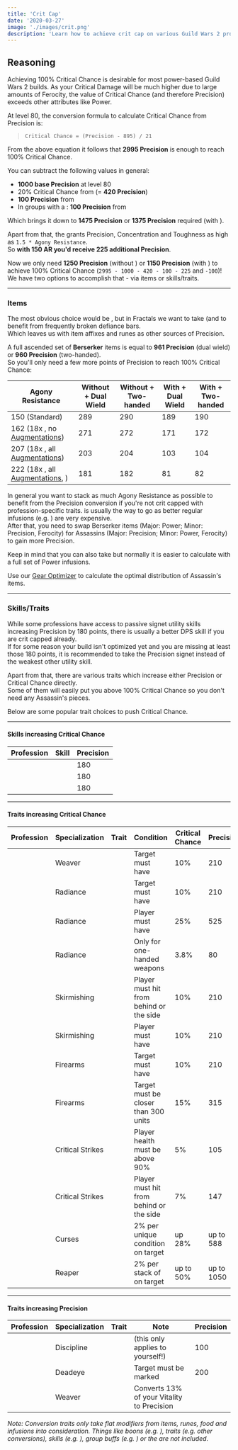 ```yaml
---
title: 'Crit Cap'
date: '2020-03-27'
image: './images/crit.png'
description: 'Learn how to achieve crit cap on various Guild Wars 2 professions.'
---
```


## Reasoning

Achieving 100% Critical Chance is desirable for most power-based Guild Wars 2 builds. As your Critical Damage will be much higher due to large amounts of Ferocity, the value of Critical Chance (and therefore Precision) exceeds other attributes like Power.

At level 80, the conversion formula to calculate Critical Chance from Precision is:

> `Critical Chance = (Precision - 895) / 21`

From the above equation it follows that **2995 Precision** is enough to reach 100% Critical Chance.

You can subtract the following values in general:

- **1000 base Precision** at level 80
- 20% Critical Chance from **<Boon name="Fury"/>** (= **420 Precision**)
- **100 Precision** from **<Skill name="Banner of Discipline"/>**
- In groups with a <Specialization name="Druid"/>: **100 Precision** from **<Trait name="Spotter"/>**

Which brings it down to **1475 Precision** or **1375 Precision** required (with <Trait name="Spotter"/>).

Apart from that, the <Item id="79722"/> grants Precision, Concentration and Toughness as high as `1.5 * Agony Resistance`.  
So **with 150 AR you'd receive 225 additional Precision**.

Now we only need **1250 Precision** (without <Trait name="Spotter"/>) or **1150 Precision** (with <Trait name="Spotter"/>) to achieve 100% Critical Chance (`2995 - 1000 - 420 - 100 - 225` and `-100`)!  
We have two options to accomplish that - via items or skills/traits.

---

### Items

The most obvious choice would be <Item name="Accuracy" type="Sigil"/>, but in Fractals we want to take <Item name="Impact" type="Sigil"/> (and <Item name="Force" type="Sigil"/> to benefit from frequently broken defiance bars.  
Which leaves us with item affixes and runes as other sources of Precision.

A full ascended set of **Berserker** items is equal to **961 Precision** (dual wield) or **960 Precision** (two-handed).  
So you'll only need a few more points of Precision to reach 100% Critical Chance:

| Agony Resistance                                                                                                                         | Without <Trait name="Spotter"/> + Dual Wield | Without <Trait name="Spotter"/> + Two-handed | With <Trait name="Spotter"/> + Dual Wield | With <Trait name="Spotter"/> + Two-handed |
| ---------------------------------------------------------------------------------------------------------------------------------------- | -------------------------------------------- | -------------------------------------------- | ----------------------------------------- | ----------------------------------------- |
| 150 (Standard)                                                                                                                           | 289                                          | 290                                          | 189                                       | 190                                       |
| 162 (18x <Item id="37131" disableText/>, no [Augmentations](https://wiki.guildwars2.com/wiki/Account_Augmentation))                      | 271                                          | 272                                          | 171                                       | 172                                       |
| 207 (18x <Item id="37131" disableText/>, all [Augmentations](https://wiki.guildwars2.com/wiki/Account_Augmentation))                     | 203                                          | 204                                          | 103                                       | 104                                       |
| 222 (18x <Item id="37131" disableText/>, all [Augmentations](https://wiki.guildwars2.com/wiki/Account_Augmentation), <Item id="70596"/>) | 181                                          | 182                                          | 81                                        | 82                                        |

In general you want to stack as much Agony Resistance as possible to benefit from the Precision conversion if you're not crit capped with profession-specific traits. <Item id="37131"/> is usually the way to go as better regular infusions (e.g. <Item id="49439"/>) are very expensive.  
After that, you need to swap Berserker items (Major: Power; Minor: Precision, Ferocity) for Assassins (Major: Precision; Minor: Power, Ferocity) to gain more Precision.

Keep in mind that you can also take <Item id="37132"/> but normally it is easier to calculate with a full set of Power infusions.

Use our [Gear Optimizer](http://old.discretize.eu) to calculate the optimal distribution of Assassin's items.

---

### Skills/Traits

While some professions have access to passive signet utility skills increasing Precision by 180 points, there is usually a better DPS skill if you are crit capped already.  
If for some reason your build isn't optimized yet and you are missing at least those 180 points, it is recommended to take the Precision signet instead of the weakest other utility skill.

Apart from that, there are various traits which increase either Precision or Critical Chance directly.  
Some of them will easily put you above 100% Critical Chance so you don't need any Assassin's pieces.

Below are some popular trait choices to push Critical Chance.

---

#### Skills increasing Critical Chance

| Profession                            | Skill                             | Precision |
| ------------------------------------- | --------------------------------- | --------- |
| <Specialization name="Warrior"/>      | <Skill name="Signet of Fury"/>    | 180       |
| <Specialization name="Thief"/>        | <Skill name="Signet of Agility"/> | 180       |
| <Specialization name="Elementalist"/> | <Skill name="Signet of Fire"/>    | 180       |

---

#### Traits increasing Critical Chance

| Profession                            | Specialization   | Trait                               | Condition                                                   | Critical Chance | Precision  |
| ------------------------------------- | ---------------- | ----------------------------------- | ----------------------------------------------------------- | --------------- | ---------- |
| <Specialization name="Elementalist"/> | Weaver           | <Trait name="Superior Elements"/>   | Target must have <Condition name="Weakness"/>               | 10%             | 210        |
| <Specialization name="Guardian"/>     | Radiance         | <Trait name="Radiant Power"/>       | Target must have <Condition name="Burning"/>                | 10%             | 210        |
| <Specialization name="Guardian"/>     | Radiance         | <Trait name="Righteous Instincts"/> | Player must have <Boon name="Retaliation"/>                 | 25%             | 525       |
| <Specialization name="Guardian"/>     | Radiance         | <Trait name="Right-Hand Strength"/> | Only for one-handed weapons                                 | 3.8%            | 80         |
| <Specialization name="Ranger"/>       | Skirmishing      | <Trait name="Hunters Tactics"/>     | Player must hit from behind or the side                     | 10%             | 210        |
| <Specialization name="Ranger"/>       | Skirmishing      | <Trait name="Vicious Quarry"/>      | Player must have <Boon name="Fury"/>                        | 10%             | 210        |
| <Specialization name="Engineer"/>     | Firearms         | <Trait name="Hematic Focus"/>       | Target must have <Condition name="Bleeding"/>               | 10%             | 210        |
| <Specialization name="Engineer"/>     | Firearms         | <Trait name="High Caliber"/>        | Target must be closer than 300 units                        | 15%             | 315        |
| <Specialization name="Thief"/>        | Critical Strikes | <Trait name="Keen Observer"/>       | Player health must be above 90%                             | 5%              | 105        |
| <Specialization name="Thief"/>        | Critical Strikes | <Trait name="Twin Fangs"/>          | Player must hit from behind or the side                     | 7%              | 147        |
| <Specialization name="Necromancer"/>  | Curses           | <Trait name="Target the Weak"/>     | 2% per unique condition on target                           | up 28%          | up to 588  |
| <Specialization name="Necromancer"/>  | Reaper           | <Trait name="Decimate Defenses"/>   | 2% per stack of <Condition name="Vulnerability"/> on target | up to 50%       | up to 1050 |

---

#### Traits increasing Precision

| Profession                            | Specialization | Trait                                 | Note                                                                  | Precision |
| ------------------------------------- | -------------- | ------------------------------------- | --------------------------------------------------------------------- | --------- |
| <Specialization name="Warrior"/>      | Discipline     | <Trait name="Doubled Standards"/>     | <Skill name="Banner of Discipline"/> (this only applies to yourself!) | 100       |
| <Specialization name="Thief"/>        | Deadeye        | <Trait name="Be Quick or Be Killed"/> | Target must be marked                                                 | 200       |
| <Specialization name="Elementalist"/> | Weaver         | <Trait name="Elements of Rage"/>      | Converts 13% of your Vitality to Precision                            |           |

_Note: Conversion traits only take flat modifiers from items, runes, food and infusions into consideration. Things like boons (e.g. <Boon name="Might"/>), traits (e.g. other conversions), skills (e.g. <Skill name="Signet of Fury"/>), group buffs (e.g. <Skill name="Banner of Strength"/>) or the <Item id="79722"/> are not included._
